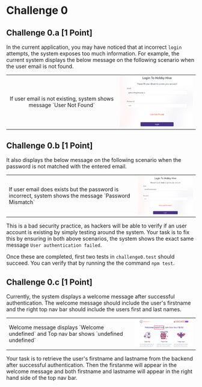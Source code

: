 # Challenge 0

## Challenge 0.a [1 Point]

In the current application, you may have noticed that at incorrect `login` attempts,  the system exposes too much information. For example, the current system displays the below message on the following scenario when the user email is not found.

<table>
<tr>
<td style="text-align: center">If user email is not existing, system shows message `User Not Found`</td>
<td><img src="./images/0a.png" width="350px"></td>
</tr>
</table>

## Challenge 0.b [1 Point]

It also displays the below message on the following scenario when the password is not matched with the entered email.

<table>
<tr>
<td valign="middle">If user email does exists but the password is incorrect, system shows the message `Password Mismatch`</td>
<td><img src="./images/0b.png" width="350px"></td>
</tr>
</table>

This is a bad security practice, as hackers will be able to verify if an user account is existing by simply testing around the system. Your task is to fix this by ensuring in both above scenarios, the system shows the exact same message `User authentication failed`.

Once these are completed, first two tests in `challenge0.test` should succeed. You can verify that by running the the command `npm test`.

## Challenge 0.c [1 Point]

Currently, the system displays a welcome message after successful authentication. The welcome message should include the user's firstname and the right top nav bar should include the users first and last names.

<table>
<tr>
<td valign="middle">Welcome message displays `Welcome undefined` and Top nav bar shows `undefined undefined`</td>
<td><img src="./images/0c.png" width="350px"></td>
</tr>
</table>

Your task is to retrieve the user's firstname and lastname from the backend after successful authentication. Then the firstanme will appear in the welcome message and both firstname and lastname will appear in the right hand side of the top nav bar.